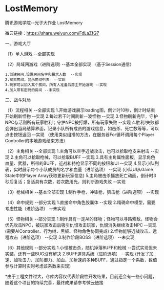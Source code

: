 # LostMemory
腾讯游戏学院--光子大作业  LostMemory

微云链接：https://share.weiyun.com/FdLaZfG7

一、游戏大厅

（1）单人游戏    --全部实现

（2）局域网游戏（进阶选项)  --基本全部实现 （基于Session通信）

    1.创建房间,设置房间名字和最大人数  --实现
    2.搜索房间，显示房间列表  --实现
    3.玩家可以加入某个房间，所有人准备后房主开始游戏 --实现
    4.加入带有密码的房间 --未实现
    

二、战斗对局

（1）流程相关  --全部实现
  1.开始游戏展示loading图，倒计时10秒，倒计时结束开始刷新怪物  --实现
  2.每过若干时间刷新一波怪物 --实现
  3.怪物刷新完毕，守护NPC存活则所有玩家胜利；守护NPC被打爆，所有玩家失败  --实现
  4.胜利/失败都会弹出当局结算界面，记录小队所有成员的游戏信息，如击杀、死亡数等等，可以点击按钮返回  --实现 （使用类似组播的方法，在服务器For循环调用每个Player Controller的本地游戏结束方法）

（2）主角相关  --全部实现
  1.主角可以空手近战攻击，也可以拾取枪支来射击  --实现
  2.主角可以拾取枪械，可以拾取BUFF --实现
  3.具有主角属性面板，显示角色血量、武器，所带的BUFF，近战和持枪显示不同的按钮和UI --实现 
  4.显示小队列表，实时展示每个小队成员的名字和血量（进阶选项） --实现 (小队UI从Game State中的Player Array获取更新玩家信息)
  5.主角被击杀播放死亡动画，倒计时3秒后复活；复活具有次数，若次数用光，则判断游戏失败 --实现


（3）枪械相关  --基本全部实现
  1.制作手枪，冲锋枪，狙击枪（进阶选项）  --实现

（4）命中规则  --部分实现
 1.直接命中角色胶囊体  --实现
 2.精确命中模型，需要考虑性能（进阶选项）  --未实现

（5）怪物相关  --部分实现 
 1.制作具有一定AI的怪物；怪物可以寻路索敌，怪物会优先攻击NPC，被玩家攻击后吸引仇恨攻击玩家，仇恨消失继续攻击NPC --实现 (需要AIController、行为树、黑板、怪物角色协同完成)
 2.怪物能够近战攻击、远程攻击（进阶选项）  --实现
 3.制作阶段BOSS（进阶选项） --未实现

（6）其他规则 --部分实现
  1.小怪被击杀，随机掉落BUFF和枪械 --尝试实现但未实装，还有一些BUG没有解决
  2.BUFF道具系统（进阶选项） --实现 (开发了加速、加攻击力、加防御力、加血、加射速的多种BUFF，通过指定一个系数，数值参与计算时实时考虑该系数来实现)


*由于工程文件过大，仓库内容仅代表阶段性开发结果，目前还会有一些小问题，随着这个项目的持续完善，最终成果请参考微云链接



